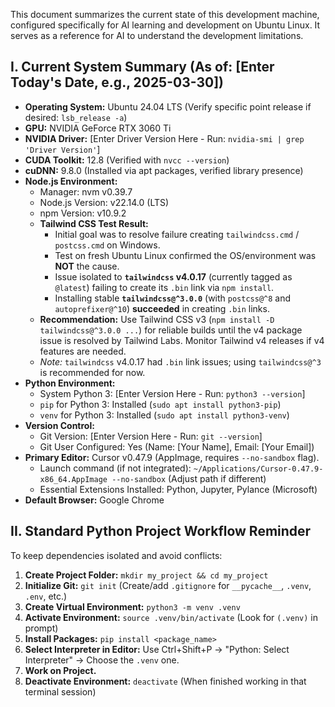 This document summarizes the current state of this development machine, configured specifically for AI learning and development on Ubuntu Linux. It serves as a reference for AI to understand the development limitations. 

## I. Current System Summary (As of: [Enter Today's Date, e.g., 2025-03-30])

*   **Operating System:** Ubuntu 24.04 LTS (Verify specific point release if desired: `lsb_release -a`)
*   **GPU:** NVIDIA GeForce RTX 3060 Ti
*   **NVIDIA Driver:** [Enter Driver Version Here - Run: `nvidia-smi | grep 'Driver Version'`]
*   **CUDA Toolkit:** 12.8 (Verified with `nvcc --version`)
*   **cuDNN:** 9.8.0 (Installed via apt packages, verified library presence)
*   **Node.js Environment:**
    *   Manager: nvm v0.39.7
    *   Node.js Version: v22.14.0 (LTS)
    *   npm Version: v10.9.2
    *   **Tailwind CSS Test Result:**
        *   Initial goal was to resolve failure creating `tailwindcss.cmd` / `postcss.cmd` on Windows.
        *   Test on fresh Ubuntu Linux confirmed the OS/environment was **NOT** the cause.
        *   Issue isolated to **`tailwindcss` v4.0.17** (currently tagged as `@latest`) failing to create its `.bin` link via `npm install`.
        *   Installing stable **`tailwindcss@^3.0.0`** (with `postcss@^8` and `autoprefixer@^10`) **succeeded** in creating `.bin` links.
    *   **Recommendation:** Use Tailwind CSS v3 (`npm install -D tailwindcss@^3.0.0 ...`) for reliable builds until the v4 package issue is resolved by Tailwind Labs. Monitor Tailwind v4 releases if v4 features are needed.
    *   *Note:* `tailwindcss` v4.0.17 had `.bin` link issues; using `tailwindcss@^3` is recommended for now.
*   **Python Environment:**
    *   System Python 3: [Enter Version Here - Run: `python3 --version`]
    *   `pip` for Python 3: Installed (`sudo apt install python3-pip`)
    *   `venv` for Python 3: Installed (`sudo apt install python3-venv`)
*   **Version Control:**
    *   Git Version: [Enter Version Here - Run: `git --version`]
    *   Git User Configured: Yes (Name: [Your Name], Email: [Your Email])
*   **Primary Editor:** Cursor v0.47.9 (AppImage, requires `--no-sandbox` flag).
    *   Launch command (if not integrated): `~/Applications/Cursor-0.47.9-x86_64.AppImage --no-sandbox` (Adjust path if different)
    *   Essential Extensions Installed: Python, Jupyter, Pylance (Microsoft)
*   **Default Browser:** Google Chrome

## II. Standard Python Project Workflow Reminder

To keep dependencies isolated and avoid conflicts:

1.  **Create Project Folder:** `mkdir my_project && cd my_project`
2.  **Initialize Git:** `git init` (Create/add `.gitignore` for `__pycache__`, `.venv`, `.env`, etc.)
3.  **Create Virtual Environment:** `python3 -m venv .venv`
4.  **Activate Environment:** `source .venv/bin/activate` (Look for `(.venv)` in prompt)
5.  **Install Packages:** `pip install <package_name>`
6.  **Select Interpreter in Editor:** Use Ctrl+Shift+P -> "Python: Select Interpreter" -> Choose the `.venv` one.
7.  **Work on Project.**
8.  **Deactivate Environment:** `deactivate` (When finished working in that terminal session) 